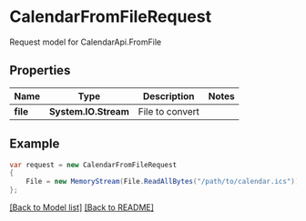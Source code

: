 
# CalendarFromFileRequest

Request model for CalendarApi.FromFile

## Properties

Name | Type | Description  | Notes
------------- | ------------- | ------------- | -------------
**file** | **System.IO.Stream**| File to convert | 

## Example
```csharp
var request = new CalendarFromFileRequest
{ 
    File = new MemoryStream(File.ReadAllBytes("/path/to/calendar.ics"))
};
```

[[Back to Model list]](Models.md) [[Back to README]](README.md)
